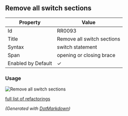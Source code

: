 ## Remove all switch sections

| Property           | Value                      |
| ------------------ | -------------------------- |
| Id                 | RR0093                     |
| Title              | Remove all switch sections |
| Syntax             | switch statement           |
| Span               | opening or closing brace   |
| Enabled by Default | &#x2713;                   |

### Usage

![Remove all switch sections](../../images/refactorings/RemoveAllSwitchSections.png)

[full list of refactorings](Refactorings.md)

*\(Generated with [DotMarkdown](http://github.com/JosefPihrt/DotMarkdown)\)*